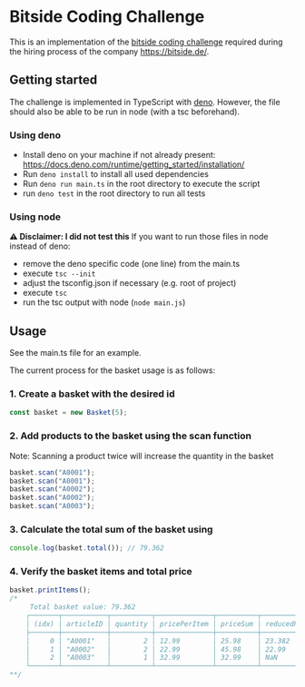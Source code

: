# Bitside Coding Challenge

This is an implementation of the
[bitside coding challenge](https://gist.github.com/N3mezis/e058340930a385d4d4aac513cd0f1c1a#file-codingchallenge-md)
required during the hiring process of the company https://bitside.de/.

## Getting started

The challenge is implemented in TypeScript with [deno](https://deno.com/).
However, the file should also be able to be run in node (with a tsc beforehand).

### Using deno

- Install deno on your machine if not already present:
  https://docs.deno.com/runtime/getting_started/installation/
- Run `deno install` to install all used dependencies
- Run `deno run main.ts` in the root directory to execute the script
- run `deno test` in the root directory to run all tests

### Using node

**⚠️ Disclaimer: I did not test this** If you want to run those files in node
instead of deno:

- remove the deno specific code (one line) from the main.ts
- execute `tsc --init`
- adjust the tsconfig.json if necessary (e.g. root of project)
- execute `tsc`
- run the tsc output with node (`node main.js`)

## Usage

See the main.ts file for an example.

The current process for the basket usage is as follows:

### 1. Create a basket with the desired id

```typescript
const basket = new Basket(5);
```

### 2. Add products to the basket using the scan function

Note: Scanning a product twice will increase the quantity in the basket

```typescript
basket.scan("A0001");
basket.scan("A0001");
basket.scan("A0002");
basket.scan("A0002");
basket.scan("A0003");
```

### 3. Calculate the total sum of the basket using

```typescript
console.log(basket.total()); // 79.362
```

### 4. Verify the basket items and total price

```typescript
basket.printItems();
/*
     Total basket value: 79.362
    ┌───────┬───────────┬──────────┬──────────────┬──────────┬──────────────┐
    │ (idx) │ articleID │ quantity │ pricePerItem │ priceSum │ reducedPrice │
    ├───────┼───────────┼──────────┼──────────────┼──────────┼──────────────┤
    │     0 │ "A0001"   │        2 │ 12.99        │ 25.98    │ 23.382       │
    │     1 │ "A0002"   │        2 │ 22.99        │ 45.98    │ 22.99        │
    │     2 │ "A0003"   │        1 │ 32.99        │ 32.99    │ NaN          │
    └───────┴───────────┴──────────┴──────────────┴──────────┴──────────────┘
**/
```
